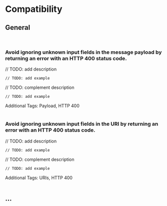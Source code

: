 # Compatibility


## General
<br>


### Avoid ignoring unknown input fields in the message payload by returning an error with an HTTP 400 status code.

// TODO: add description

```http
// TODO: add example
```

// TODO: complement description

```http
// TODO: add example
```

Additional Tags: Payload, HTTP 400
<br><br>


### Avoid ignoring unknown input fields in the URI by returning an error with an HTTP 400 status code.

// TODO: add description

```http
// TODO: add example
```

// TODO: complement description

```http
// TODO: add example
```

Additional Tags: URIs, HTTP 400
<br><br>



## ...